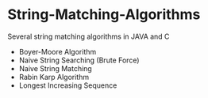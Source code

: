 # String-Matching-Algorithms
Several string matching algorithms in JAVA and C

* Boyer-Moore Algorithm
* Naive String Searching (Brute Force)
* Naive String Matching
* Rabin Karp Algorithm
* Longest Increasing Sequence
